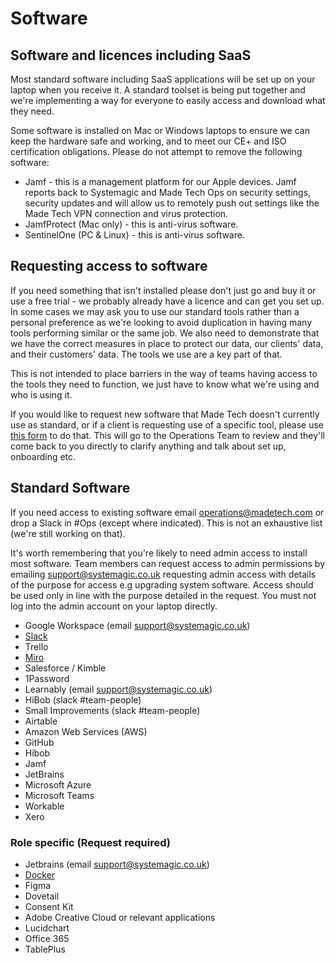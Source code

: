 # Software

## Software and licences including SaaS
Most standard software including SaaS applications will be set up on your laptop when you receive it. A standard toolset is being put together and we're implementing a way for everyone to easily access and download what they need.

Some software is installed on Mac or Windows laptops to ensure we can keep the hardware safe and working, and to meet our CE+ and ISO certification obligations. Please do not attempt to remove the following software:
- Jamf - this is a management platform for our Apple devices. Jamf reports back to Systemagic and Made Tech Ops on security settings, security updates and will allow us to remotely push out settings like the Made Tech VPN connection and virus protection.
- JamfProtect (Mac only) - this is anti-virus software.
- SentinelOne (PC & Linux) - this is anti-virus software.

## Requesting access to software
If you need something that isn't installed please don't just go and buy it or use a free trial - we probably already have a licence and can get you set up. In some cases we may ask you to use our standard tools rather than a personal preference as we're looking to avoid duplication in having many tools performing similar or the same job. We also need to demonstrate that we have the correct measures in place to protect our data, our clients' data, and their customers' data. The tools we use are a key part of that.

This is not intended to place barriers in the way of teams having access to the tools they need to function, we just have to know what we're using and who is using it.

If you would like to request new software that Made Tech doesn't currently use as standard, or if a client is requesting use of a specific tool, please use [this form](https://docs.google.com/forms/d/14yjYQttTsW38g0gUCTo5gqeUcLd1fFyk8O2pL5PyOr8/edit) to do that. This will go to the Operations Team to review and they'll come back to you directly to clarify anything and talk about set up, onboarding etc.

## Standard Software
If you need access to existing software email [operations@madetech.com](mailto:operations@madetech.com) or drop a Slack in #Ops (except where indicated). This is not an exhaustive list (we're still working on that).

It's worth remembering that you're likely to need admin access to install most software. Team members can request access to admin permissions by emailing [support@systemagic.co.uk](mailto:support@systemagic.co.uk) requesting admin access with details of the purpose for access e.g upgrading system software. Access should be used only in line with the purpose detailed in the request. You must not log into the admin account on your laptop directly.

- Google Workspace (email [support@systemagic.co.uk](mailto:support@systemagic.co.uk))
- [Slack](https://github.com/madetech/handbook/blob/main/guides/it/slack.md)
- Trello
- [Miro](https://github.com/madetech/handbook/blob/main/guides/it/Miro.md)
- Salesforce / Kimble
- 1Password
- Learnably (email [support@systemagic.co.uk](mailto:support@systemagic.co.uk))
- HiBob (slack #team-people)
- Small Improvements (slack #team-people)
- Airtable
- Amazon Web Services (AWS)
- GitHub
- Hibob
- Jamf
- JetBrains
- Microsoft Azure
- Microsoft Teams
- Workable
- Xero

### Role specific (Request required)
- Jetbrains (email [support@systemagic.co.uk](mailto:support@systemagic.co.uk))
- [Docker](https://github.com/madetech/handbook/blob/main/guides/it/docker.md)
- Figma
- Dovetail
- Consent Kit
- Adobe Creative Cloud or relevant applications
- Lucidchart
- Office 365
- TablePlus
